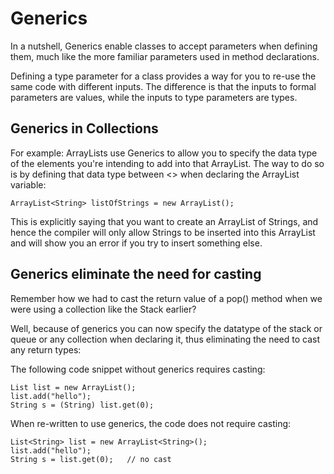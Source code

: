 # Generics
In a nutshell, Generics enable classes to accept parameters when defining them, much like the more familiar parameters used in method declarations.

Defining a type parameter for a class provides a way for you to re-use the same code with different inputs. The difference is that the inputs to 
formal parameters are values, while the inputs to type parameters are types.

## Generics in Collections
For example: ArrayLists use Generics to allow you to specify the data type of the elements you're intending to add into that ArrayList.
The way to do so is by defining that data type between <> when declaring the ArrayList variable:

```
ArrayList<String> listOfStrings = new ArrayList();
```

This is explicitly saying that you want to create an ArrayList of Strings, and hence the compiler will only allow Strings to be inserted into 
this ArrayList and will show you an error if you try to insert something else.

## Generics eliminate the need for casting
Remember how we had to cast the return value of a pop() method when we were using a collection like the Stack earlier?

Well, because of generics you can now specify the datatype of the stack or queue or any collection when declaring it, thus eliminating the need to cast any return types:

The following code snippet without generics requires casting:
```
List list = new ArrayList();
list.add("hello");
String s = (String) list.get(0);
```
When re-written to use generics, the code does not require casting:
```
List<String> list = new ArrayList<String>();
list.add("hello");
String s = list.get(0);   // no cast
```
